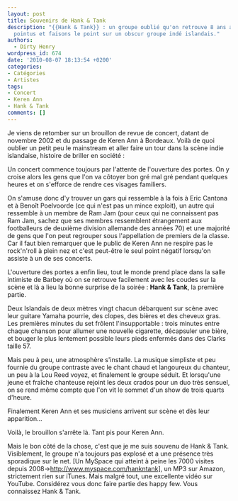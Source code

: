 ```yaml
---
layout: post
title: Souvenirs de Hank & Tank
description: "{{Hank & Tank}} : un groupe oublié qu'on retrouve 8 ans après. Soyons
  pointus et faisons le point sur un obscur groupe indé islandais."
authors:
  - Dirty Henry
wordpress_id: 674
date: '2010-08-07 18:13:54 +0200'
categories:
- Catégories
- Artistes
tags:
- Concert
- Keren Ann
- Hank & Tank
comments: []
---
```

Je viens de retomber sur un brouillon de revue de concert, datant de novembre 2002 et du passage de Keren Ann à Bordeaux. Voilà de quoi oublier un petit peu le mainstream et aller faire un tour dans la scène indie islandaise, histoire de briller en société :

<quote>
Un concert commence toujours par l'attente de l'ouverture des portes. On y croise alors les gens que l'on va côtoyer bon gré mal gré pendant quelques heures et on s'efforce de rendre ces visages familiers.

On s'amuse donc d'y trouver un gars qui ressemble à la fois à Eric Cantona et à Benoît Poelvoorde (ce qui n'est pas un mince exploit), un autre qui ressemble à un membre de Ram Jam (pour ceux qui ne connaissent
pas Ram Jam, sachez que ses membres ressemblent étrangement aux footballeurs de deuxième division allemande des années 70) et une majorité de gens que l'on peut regrouper sous l'appellation de premiers de la classe. Car il faut bien remarquer que le public de Keren Ann ne respire pas le rock'n'roll à plein nez et c'est peut-être le seul point négatif lorsqu'on assiste à un de ses concerts.

L'ouverture des portes a enfin lieu, tout le monde prend place dans la salle intimiste de Barbey où on se retrouve facilement avec les coudes sur la scène et là a lieu la bonne surprise de la soirée : __Hank & Tank__, la première partie.

Deux Islandais de deux mètres vingt chacun débarquent sur scène avec leur guitare Yamaha pourrie, des clopes, des bières et des cheveux gras. Les premières minutes du set frôlent l'insupportable : trois minutes entre chaque chanson pour allumer une nouvelle cigarette, décapsuler une bière, et bouger le plus lentement possible leurs pieds enfermés dans des Clarks taille 57.

Mais peu à peu, une atmosphère s'installe. La musique simpliste et peu fournie du groupe contraste avec le chant chaud et langoureux du chanteur, un peu à la Lou Reed voyez, et finalement le groupe séduit. Et lorsqu'une  jeune et fraîche chanteuse rejoint les deux crados pour un duo très sensuel, on se rend même compte que l'on vit le sommet d'un show de trois quarts d'heure.

Finalement Keren Ann et ses musiciens arrivent sur scène et dès leur apparition...
</quote>

Voilà, le brouillon s'arrête là. Tant pis pour Keren Ann.

Mais le bon côté de la chose, c'est que je me suis souvenu de Hank & Tank. Visiblement, le groupe n'a toujours pas explosé et a une présence très sporadique sur le net. [Un MySpace qui atteint à peine les 7000 visites depuis 2008->http://www.myspace.com/hankntank], un MP3 sur Amazon, strictement rien sur iTunes. Mais malgré tout, une excellente vidéo sur YouTube. Considérez vous donc faire partie des happy few. Vous connaissez Hank & Tank.

<object width="500" height="400"><param name="movie" value="http://www.youtube.com/v/cWDXydo9SoU&hl=fr_FR&fs=1"></param><param name="allowFullScreen" value="true"></param><param name="allowscriptaccess" value="always"></param><embed src="http://www.youtube.com/v/cWDXydo9SoU&hl=fr_FR&fs=1" type="application/x-shockwave-flash" allowscriptaccess="always" allowfullscreen="true" width="500" height="400"></embed></object>
